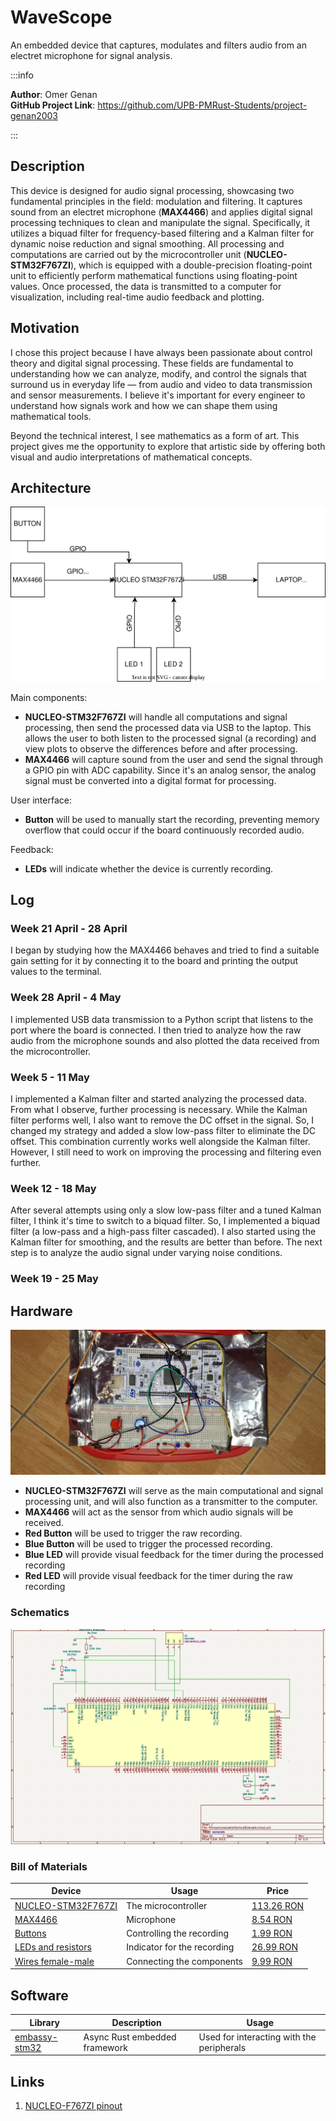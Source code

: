 # WaveScope

An embedded device that captures, modulates and filters audio from an electret microphone for signal analysis.

:::info

**Author**: Omer Genan \
**GitHub Project Link**: https://github.com/UPB-PMRust-Students/project-genan2003

:::

## Description

This device is designed for audio signal processing, showcasing two fundamental principles in the field: modulation and filtering. It captures sound from an electret microphone (**MAX4466**) and applies digital signal processing techniques to clean and manipulate the signal. Specifically, it utilizes a biquad filter for frequency-based filtering and a Kalman filter for dynamic noise reduction and signal smoothing. All processing and computations are carried out by the microcontroller unit (**NUCLEO-STM32F767ZI**), which is equipped with a double-precision floating-point unit to efficiently perform mathematical functions using floating-point values. Once processed, the data is transmitted to a computer for visualization, including real-time audio feedback and plotting.

## Motivation

I chose this project because I have always been passionate about control theory and digital signal processing. These fields are fundamental to understanding how we can analyze, modify, and control the signals that surround us in everyday life — from audio and video to data transmission and sensor measurements. I believe it's important for every engineer to understand how signals work and how we can shape them using mathematical tools.

Beyond the technical interest, I see mathematics as a form of art. This project gives me the opportunity to explore that artistic side by offering both visual and audio interpretations of mathematical concepts.

## Architecture

![Schematic Diagram](Diagram.svg)

Main components:

- **NUCLEO-STM32F767ZI** will handle all computations and signal processing, then send the processed data via USB to the laptop. This allows the user to both listen to the processed signal (a recording) and view plots to observe the differences before and after processing.
- **MAX4466** will capture sound from the user and send the signal through a GPIO pin with ADC capability. Since it's an analog sensor, the analog signal must be converted into a digital format for processing.

User interface:

- **Button** will be used to manually start the recording, preventing memory overflow that could occur if the board continuously recorded audio.

Feedback:

- **LEDs** will indicate whether the device is currently recording.

## Log

<!-- write your progress here every week -->

### Week 21 April - 28 April

I began by studying how the MAX4466 behaves and tried to find a suitable gain setting for it by connecting it to the board and printing the output values to the terminal.

### Week 28 April - 4 May

I implemented USB data transmission to a Python script that listens to the port where the board is connected. I then tried to analyze how the raw audio from the microphone sounds and also plotted the data received from the microcontroller.

### Week 5 - 11 May

I implemented a Kalman filter and started analyzing the processed data. From what I observe, further processing is necessary. While the Kalman filter performs well, I also want to remove the DC offset in the signal. So, I changed my strategy and added a slow low-pass filter to eliminate the DC offset. This combination currently works well alongside the Kalman filter. However, I still need to work on improving the processing and filtering even further.

### Week 12 - 18 May

After several attempts using only a slow low-pass filter and a tuned Kalman filter, I think it's time to switch to a biquad filter. So, I implemented a biquad filter (a low-pass and a high-pass filter cascaded). I also started using the Kalman filter for smoothing, and the results are better than before. The next step is to analyze the audio signal under varying noise conditions.

### Week 19 - 25 May

## Hardware

![Schematic Diagram](Hardware.webp)

- **NUCLEO-STM32F767ZI** will serve as the main computational and signal processing unit, and will also function as a transmitter to the computer.
- **MAX4466** will act as the sensor from which audio signals will be received.
- **Red Button** will be used to trigger the raw recording.
- **Blue Button** will be used to trigger the processed recording.
- **Blue LED** will provide visual feedback for the timer during the processed recording
- **Red LED** will provide visual feedback for the timer during the raw recording

### Schematics

![Schematic Diagram](Schematic.webp)

### Bill of Materials

<!-- Fill out this table with all the hardware components that you might need.

The format is
```
| [Device](link://to/device) | This is used ... | [price](link://to/store) |

```

-->

| Device                                                                                                                                                                                     | Usage                       | Price                                                                                                                                                                             |
| ------------------------------------------------------------------------------------------------------------------------------------------------------------------------------------------ | --------------------------- | --------------------------------------------------------------------------------------------------------------------------------------------------------------------------------- |
| [NUCLEO-STM32F767ZI](https://www.st.com/en/microcontrollers-microprocessors/stm32f7-series/documentation.html)                                                                             | The microcontroller         | [113.26 RON](https://ro.mouser.com/ProductDetail/STMicroelectronics/NUCLEO-F767ZI?qs=7UaJ5Mrpeu0%2F%252BMRranB3%2Fw%3D%3D)                                                        |
| [MAX4466](https://cdn-shop.adafruit.com/datasheets/MAX4465-MAX4469.pdf)                                                                                                                    | Microphone                  | [8.54 RON](https://sigmanortec.ro/modul-microfon-max4466-cu-amplificare-castig-reglabil-23-5vdc)                                                                                  |
| [Buttons](https://www.optimusdigital.ro/ro/butoane-i-comutatoare/1114-buton-cu-capac-rotund-rou.html)                                                                                      | Controlling the recording   | [1.99 RON](https://www.optimusdigital.ro/ro/butoane-i-comutatoare/1114-buton-cu-capac-rotund-rou.html)                                                                            |
| [LEDs and resistors](https://www.optimusdigital.ro/ro/kituri-optimus-digital/9517-set-de-led-uri-asortate-de-5-mm-si-3-mm-310-buc-cu-rezistoare-bonus.html?search_query=leduri&results=59) | Indicator for the recording | [26.99 RON](https://www.optimusdigital.ro/ro/kituri-optimus-digital/9517-set-de-led-uri-asortate-de-5-mm-si-3-mm-310-buc-cu-rezistoare-bonus.html?search_query=leduri&results=59) |
| [Wires female-male](https://www.optimusdigital.ro/ro/fire-fire-mufate/878-set-fire-mama-tata-40p-30-cm.html?search_query=fire&results=429)                                                 | Connecting the components   | [9.99 RON](https://www.optimusdigital.ro/ro/fire-fire-mufate/878-set-fire-mama-tata-40p-30-cm.html?search_query=fire&results=429)                                                 |

## Software

| Library                                                | Description                   | Usage                                     |
| ------------------------------------------------------ | ----------------------------- | ----------------------------------------- |
| [embassy-stm32](https://github.com/embassy-rs/embassy) | Async Rust embedded framework | Used for interacting with the peripherals |

## Links

<!-- Add a few links that inspired you and that you think you will use for your project -->

1. [NUCLEO-F767ZI pinout](https://os.mbed.com/platforms/ST-Nucleo-F767ZI/)
